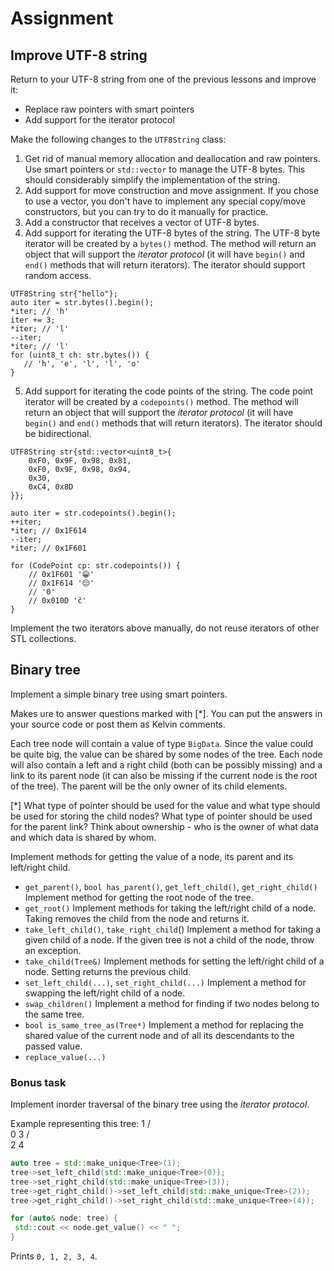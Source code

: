 # Assignment
## Improve UTF-8 string
Return to your UTF-8 string from one of the previous lessons and improve it:
- Replace raw pointers with smart pointers
- Add support for the iterator protocol

Make the following changes to the `UTF8String` class:

1) Get rid of manual memory allocation and deallocation and raw pointers.
Use smart pointers or `std::vector` to manage the UTF-8 bytes.
This should considerably simplify the implementation of the string.
2) Add support for move construction and move assignment. If you chose to use a vector, you don't
have to implement any special copy/move constructors, but you can try to do it manually for practice.
3) Add a constructor that receives a vector of UTF-8 bytes.
4) Add support for iterating the UTF-8 bytes of the string.
The UTF-8 byte iterator will be created by a `bytes()` method. The method will return an object
that will support the *iterator protocol* (it will have `begin()` and `end()` methods that will
return iterators). The iterator should support random access.
```
UTF8String str{"hello"};
auto iter = str.bytes().begin();
*iter; // 'h'
iter += 3;
*iter; // 'l'
--iter;
*iter; // 'l'
for (uint8_t ch: str.bytes()) {
   // 'h', 'e', 'l', 'l', 'o'
}
```
5) Add support for iterating the code points of the string.
The code point iterator will be created by a `codepoints()` method. The method will return an object
that will support the *iterator protocol* (it will have `begin()` and `end()` methods that will
return iterators). The iterator should be bidirectional.
```
UTF8String str{std::vector<uint8_t>{
    0xF0, 0x9F, 0x98, 0x81,
    0xF0, 0x9F, 0x98, 0x94,
    0x30,
    0xC4, 0x8D
}};

auto iter = str.codepoints().begin();
++iter;
*iter; // 0x1F614
--iter;
*iter; // 0x1F601

for (CodePoint cp: str.codepoints()) {
    // 0x1F601 '😁'
    // 0x1F614 '😔'
    // '0'
    // 0x010D 'č'
}
```

Implement the two iterators above manually, do not reuse iterators of other STL collections.

## Binary tree
Implement a simple binary tree using smart pointers.

Makes ure to answer questions marked with [*]. You can put the answers in your source code or post
them as Kelvin comments.

Each tree node will contain a value of type `BigData`. Since the value could be quite big,
the value can be shared by some nodes of the tree.
Each node will also contain a left and a right child (both can be possibly missing) and a link
to its parent node (it can also be missing if the current node is the root of the tree).
The parent will be the only owner of its child elements.

[*] What type of pointer should be used for the value and what type should be used for storing
the child nodes? What type of pointer should be used for the parent link? Think about ownership -
who is the owner of what data and which data is shared by whom.

Implement methods for getting the value of a node, its parent and its left/right child.
- `get_parent()`, `bool has_parent()`, `get_left_child()`, `get_right_child()`
Implement method for getting the root node of the tree.
- `get_root()`
Implement methods for taking the left/right child of a node. Taking removes the child from the node and returns it.
- `take_left_child()`, `take_right_child`()
Implement a method for taking a given child of a node. If the given tree is not a child of the node,
throw an exception.
- `take_child(Tree&)`
Implement methods for setting the left/right child of a node. Setting returns the previous child.
- `set_left_child(...)`, `set_right_child(...)`
Implement a method for swapping the left/right child of a node.
- `swap_children()`
Implement a method for finding if two nodes belong to the same tree.
- `bool is_same_tree_as(Tree*)`
Implement a method for replacing the shared value of the current node and of all its descendants
to the passed value.
- `replace_value(...)`

### Bonus task
Implement inorder traversal of the binary tree using the *iterator protocol*.

Example representing this tree:
  1
 / \
0   3
   / \
  2   4

```cpp
auto tree = std::make_unique<Tree>(1);
tree->set_left_child(std::make_unique<Tree>(0));
tree->set_right_child(std::make_unique<Tree>(3));
tree->get_right_child()->set_left_child(std::make_unique<Tree>(2));
tree->get_right_child()->set_right_child(std::make_unique<Tree>(4));

for (auto& node: tree) {
 std::cout << node.get_value() << " ";
}
```
Prints `0, 1, 2, 3, 4`.
